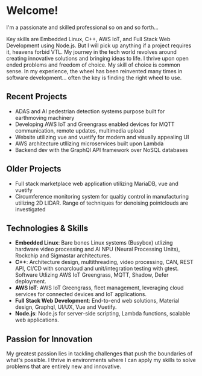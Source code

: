 # Welcome!

I'm a passionate and skilled professional so on and so forth... 

Key skills are Embedded Linux, C++, AWS IoT, and Full Stack Web Development using Node.js. But I will pick up anything if a project requires it, heavens forbid VTL. My journey in the tech world revolves around creating innovative solutions and bringing ideas to life. I thrive upon open ended problems and freedom of choice. My skill of choice is common sense. In my experience, the wheel has been reinvented many times in software development... often the key is finding the right wheel to use. 

## Recent Projects
- ADAS and AI pedestrian detection systems purpose built for earthmoving machinery
- Developing AWS IoT and Greengrass enabled devices for MQTT communication, remote updates, multimedia upload
- Website utilizing vue and vuetify for modern and visually appealing UI
- AWS architecture utllizing microservices built upon Lambda
- Backend dev with the GraphQl API framework over NoSQL databases

## Older Projects
- Full stack marketplace web application utilizing MariaDB, vue and vuetify
- Circumference monitoring system for qualtiy control in manufacturing utilizing 2D LIDAR. Range of techniques for denoising pointclouds are investigated

## Technologies & Skills
- **Embedded Linux**: Bare bones Linux systems (Busybox) utlizing hardware video processing and AI NPU (Neural Processing Units), Rockchip and Sigmastar architectures.
- **C++**: Architecture design, multithreading, video processing, CAN, REST API, CI/CD with sonarcloud and unit/integration testing with gtest. Software Utlizing AWS IoT Greengrass, MQTT, Shadow, Defer deployment.
- **AWS IoT**: AWS IoT Greengrass, fleet management, leveraging cloud services for connected devices and IoT applications.
- **Full Stack Web Development**: End-to-end web solutions, Material design, Graphql, UI/UX, Vue and Vuetify.
- **Node.js**: Node.js for server-side scripting, Lambda functions, scalable web applications.

## Passion for Innovation
My greatest passion lies in tackling challenges that push the boundaries of what's possible. I thrive in environments where I can apply my skills to solve problems that are entirely new and innovative.
